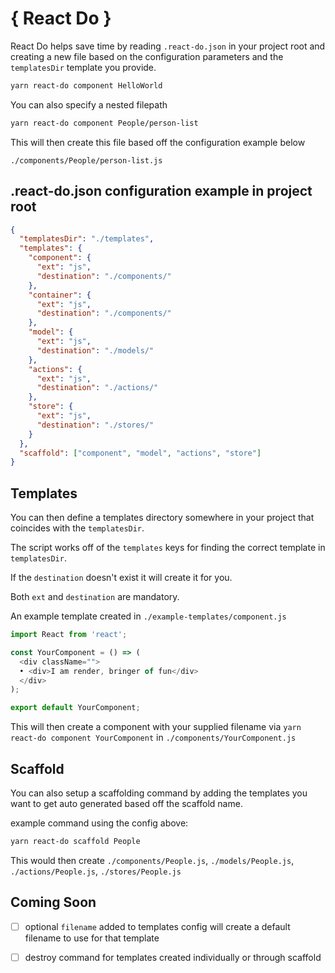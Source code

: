 # { React Do }

React Do helps save time by reading `.react-do.json` in your project root and creating
a new file based on the configuration parameters and the `templatesDir` template you provide.

```bash
yarn react-do component HelloWorld
```

You can also specify a nested filepath

```bash
yarn react-do component People/person-list
```

This will then create this file based off the configuration example below

`./components/People/person-list.js`


## .react-do.json configuration example in project root

```json
{
  "templatesDir": "./templates",
  "templates": {
    "component": {
      "ext": "js",
      "destination": "./components/"
    },
    "container": {
      "ext": "js",
      "destination": "./components/"
    },
    "model": {
      "ext": "js",
      "destination": "./models/"
    },
    "actions": {
      "ext": "js",
      "destination": "./actions/"
    },
    "store": {
      "ext": "js",
      "destination": "./stores/"
    }
  },
  "scaffold": ["component", "model", "actions", "store"]
}
```

## Templates

You can then define a templates directory somewhere in your project that
coincides with the `templatesDir`.

The script works off of the `templates` keys for finding the correct template in `templatesDir`.

If the `destination` doesn't exist it will create it for you.

Both `ext` and `destination` are mandatory.

An example template created in `./example-templates/component.js`

```javascript
import React from 'react';

const YourComponent = () => (
  <div className="">
  • <div>I am render, bringer of fun</div>
  </div>
);

export default YourComponent;
```

This will then create a component with your supplied filename via `yarn react-do component YourComponent`
in `./components/YourComponent.js`

## Scaffold

You can also setup a scaffolding command by adding the templates you want to get auto generated based off the scaffold name.

example command using the config above:

```bash
yarn react-do scaffold People
```

This would then create `./components/People.js`, `./models/People.js`, `./actions/People.js`, `./stores/People.js`

## Coming Soon

- [ ] optional `filename` added to templates config will create a default filename to use for that template
- [ ] destroy command for templates created individually or through scaffold

